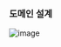 ### 도메인 설계   

![image](https://github.com/Jorados/capston/assets/100845256/1dd18b77-20bf-45cf-abb3-bc1500b06c96)   

